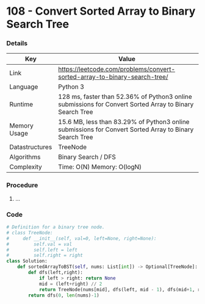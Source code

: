 # 108 - Convert Sorted Array to Binary Search Tree

### Details

| Key | Value |
| --- | ----- |
| Link | https://leetcode.com/problems/convert-sorted-array-to-binary-search-tree/
| Language | Python 3
| Runtime | 128 ms, faster than 52.36% of Python3 online submissions for Convert Sorted Array to Binary Search Tree
| Memory Usage | 15.6 MB, less than 83.29% of Python3 online submissions for Convert Sorted Array to Binary Search Tree
| Datastructures | TreeNode
| Algorithms | Binary Search / DFS
| Complexity | Time: O(N) Memory: O(logN)

### Procedure

1. ...

### Code

```python
# Definition for a binary tree node.
# class TreeNode:
#     def __init__(self, val=0, left=None, right=None):
#         self.val = val
#         self.left = left
#         self.right = right
class Solution:
    def sortedArrayToBST(self, nums: List[int]) -> Optional[TreeNode]:
        def dfs(left,right):
            if left > right: return None
            mid = (left+right) // 2
            return TreeNode(nums[mid], dfs(left, mid - 1), dfs(mid+1, right))
        return dfs(0, len(nums)-1)
```
